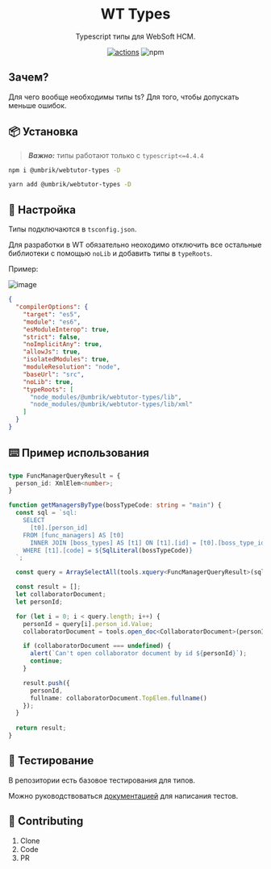 <h1 align="center">WT Types</h1>
<div align="center">
  Typescript типы для WebSoft HCM.
  
  [![actions](https://github.com/umbrik/webtutor-types/actions/workflows/actions.yml/badge.svg)](https://github.com/umbrik/webtutor-types/actions/workflows/actions.yml)
  ![npm](https://img.shields.io/npm/dy/@umbrik/webtutor-types)
</div>

## Зачем?

Для чего вообще необходимы типы ts? Для того, чтобы допускать меньше ошибок.

## 📦 Установка

> **_Важно:_** типы работают только с `typescript<=4.4.4`

```bash
npm i @umbrik/webtutor-types -D
```

```bash
yarn add @umbrik/webtutor-types -D
```

## 🔨 Настройка
Типы подключаются в `tsconfig.json`.

Для разработки в WT обязательно неоходимо отключить все остальные библиотеки с помощью `noLib` и добавить типы в `typeRoots`.

Пример:

![image](https://github.com/HCM-guru/webtutor-types/assets/693254/aefa6c12-4479-4cab-a7e8-c29d880358b7)

```json
{
  "compilerOptions": {
    "target": "es5",
    "module": "es6",
    "esModuleInterop": true,
    "strict": false,
    "noImplicitAny": true,
    "allowJs": true,
    "isolatedModules": true,
    "moduleResolution": "node",
    "baseUrl": "src",
    "noLib": true,
    "typeRoots": [
      "node_modules/@umbrik/webtutor-types/lib",
      "node_modules/@umbrik/webtutor-types/lib/xml"
    ]
  }
}
```

## ⌨️ Пример использования

```ts
type FuncManagerQueryResult = {
  person_id: XmlElem<number>;
}

function getManagersByType(bossTypeCode: string = "main") {
  const sql = `sql:
    SELECT
      [t0].[person_id]
    FROM [func_managers] AS [t0]
      INNER JOIN [boss_types] AS [t1] ON [t1].[id] = [t0].[boss_type_id]
    WHERE [t1].[code] = ${SqlLiteral(bossTypeCode)}
  `;

  const query = ArraySelectAll(tools.xquery<FuncManagerQueryResult>(sql));

  const result = [];
  let collaboratorDocument;
  let personId;

  for (let i = 0; i < query.length; i++) {
    personId = query[i].person_id.Value;
    collaboratorDocument = tools.open_doc<CollaboratorDocument>(personId);

    if (collaboratorDocument === undefined) {
      alert(`Can't open collaborator document by id ${personId}`);
      continue;
    }

    result.push({
      personId,
      fullname: collaboratorDocument.TopElem.fullname()
    });
  }
  
  return result;
}
```

## 🔨 Тестирование

В репозитории есть базовое тестирования для типов.

Можно руководствоваться [документацией](https://github.com/ai/check-dts#writing-negative-test) для написания тестов.

## 🤝 Contributing

1. Clone
2. Code
3. PR
